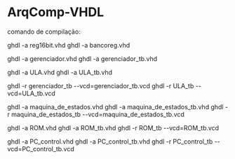 # ArqComp-VHDL

comando de compilação:

ghdl -a reg16bit.vhd
ghdl -a bancoreg.vhd

ghdl -a gerenciador.vhd
ghdl -a gerenciador_tb.vhd

ghdl -a ULA.vhd
ghdl -a ULA_tb.vhd

ghdl -r gerenciador_tb --vcd=gerenciador_tb.vcd
ghdl -r ULA_tb --vcd=ULA_tb.vcd



ghdl -a maquina_de_estados.vhd
ghdl -a maquina_de_estados_tb.vhd
ghdl -r maquina_de_estados_tb --vcd=maquina_de_estados_tb.vcd

ghdl -a ROM.vhd
ghdl -a ROM_tb.vhd
ghdl -r ROM_tb --vcd=ROM_tb.vcd

ghdl -a PC_control.vhd
ghdl -a PC_control_tb.vhd
ghdl -r PC_control_tb --vcd=PC_control_tb.vcd